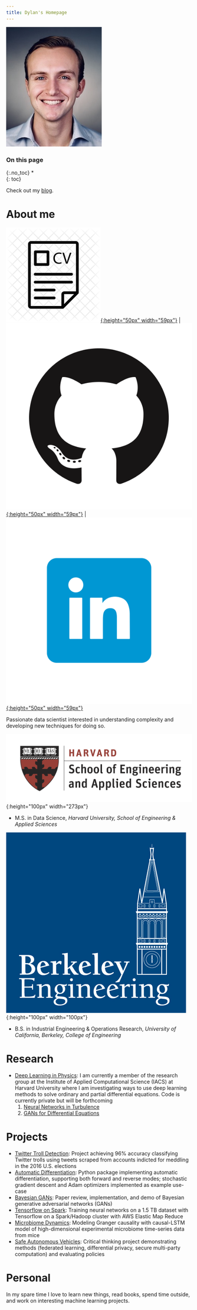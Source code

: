 ```yaml
---
title: Dylan's Homepage
---
```


![headshot](pics/headshot.jpg)

### On this page
{:.no_toc}
*  
{: toc}

Check out my [blog](https://dylanrandle.github.io/blog.html).

# About me

[![resume](pics/resume-cv-logo.png){:height="50px" width="59px"}](http://dylanrandle.github.io/DylanRandleResume.pdf) | [![gitlogo](pics/GitHub-Mark.png){:height="50px" width="59px"}](https://github.com/dylanrandle) | [![linkedinlogo](pics/linkedin.png){:height="50px" width="59px"}](https://linkedin.com/in/dylanrandle/)

Passionate data scientist interested in understanding complexity and developing new techniques for doing so.

![harvard](pics/SEASLogo.png){:height="100px" width="273px"}

- M.S. in Data Science, *Harvard University, School of Engineering & Applied Sciences*

![berkeley](pics/berkeley-engineering-logo.jpg){:height="100px" width="100px"}

- B.S. in Industrial Engineering & Operations Research, *University of California, Berkeley, College of Engineering*

# Research

- [Deep Learning in Physics](https://dylanrandle.github.io/ac299_website/): I am currently a member of the research group at the Institute of Applied Computational Science (IACS) at Harvard University where I am investigating ways to use deep learning methods to solve ordinary and partial differential equations. Code is currently private but will be forthcoming
  1. [Neural Networks in Turbulence](https://dylanrandle.github.io/ac299_website/Channel_Flow.html)
  2. [GANs for Differential Equations](https://dylanrandle.github.io/ac299_website/GAN.html#baby-equation)

# Projects

- [Twitter Troll Detection](https://dylanrandle.github.io/troll_classification): Project achieving 96% accuracy classifying Twitter trolls using tweets scraped from accounts indicted for meddling in the 2016 U.S. elections
- [Automatic Differentiation](https://github.com/dylanrandle/autograd): Python package implementing automatic differentiation, supporting both forward and reverse modes; stochastic gradient descent and Adam optimizers implemented as example use-case
- [Bayesian GANs](https://dylanrandle.github.io/bayesgan.html): Paper review, implementation, and demo of Bayesian generative adversarial networks (GANs)
- [Tensorflow on Spark](https://github.com/dylanrandle/spark-tensorflow): Training neural networks on a 1.5 TB dataset with Tensorflow on a Spark/Hadoop cluster with AWS Elastic Map Reduce
- [Microbiome Dynamics](https://github.com/dylanrandle/microbiome): Modeling Granger causality with causal-LSTM model of high-dimensional experimental microbiome time-series data from mice
- [Safe Autonomous Vehicles](https://dylanrandle.github.io/safe_avs.html): Critical thinking project demonstrating methods (federated learning, differential privacy, secure multi-party computation) and evaluating policies


# Personal

In my spare time I love to learn new things, read books, spend time outside, and work on interesting machine learning projects.
